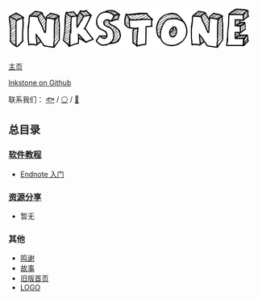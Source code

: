 # ![logo.png](others/logo.png)

[主页](https://project-inkstone.github.io/project-inkstone/) 

[Inkstone on Github](https://github.com/project-inkstone/project-inkstone)

联系我们： [🐟](https://github.com/tyusr) / [⚪](https://github.com/Da-Yuan) /  [🍉](https://github.com/Watermelon-Chen)

## 总目录

### [软件教程](software-tutorial/index.md)

* [Endnote 入门](software-tutorial/endnote-intro/endnote-intro.md)

### [资源分享](share/index.md)

* 暂无

### 其他

* [鸣谢](others/acknowledge.md)
* [故事](others/story.md)
* [旧版首页](others/old.md)
* [LOGO](others/logo.png)

